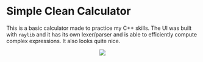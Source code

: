 # Simple Clean Calculator 

This is a basic calculator made to practice my C++ skills. The UI was built with `raylib` and it has its own lexer/parser and is able to efficiently compute complex expressions. It also looks quite nice.

<p align="center">
    <img src="assets/look_original.png" />
</p>
